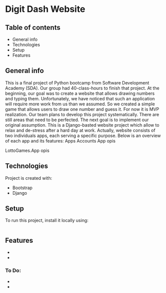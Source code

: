 # Digit Dash Website

## Table of contents
* General info
* Technologies
* Setup
* Features

## General info

This is a final project of Python bootcamp from Software Development Academy (SDA). Our group had 40-class-hours to finish that project.
At the beginning, our goal was to create a website that allows drawing numbers and typing them.  Unfortunately, we have noticed that such an application will require more work from us than we assumed. So we created a simple game that allows users to draw one number and guess it. 
For now it is MVP realization. Our team plans to develop this project systematically. There are still areas that need to be perfected. The next goal is to implement our original assumption. This is a Django-basted website project which allow to relax and de-stress after a hard day at work. Actually, website consists of two individuals apps, each serving a specific purpose. Below is an overview of each app and its features: Apps
Accounts App
		opis

LottoGames.App
		opis

## Technologies

Project is created with:
* Bootstrap
* Django

## Setup

To run this project, install it locally using:

```

```

## Features

* 
* 

### To Do:
* 
* 
